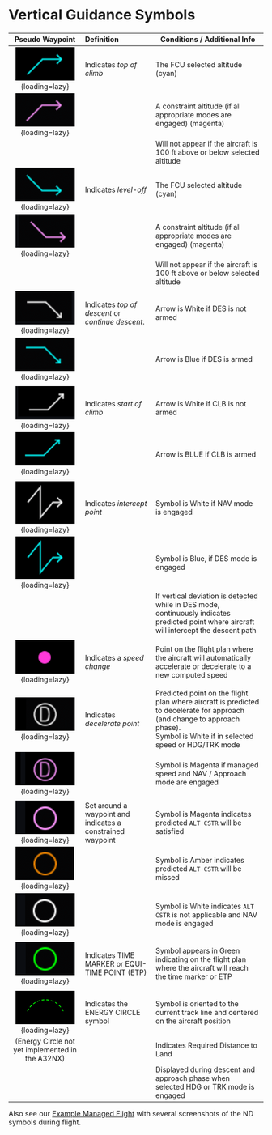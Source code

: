 # Vertical Guidance Symbols

|                                       Pseudo Waypoint                                        | Definition                                                 | Conditions / Additional Info                                                                                                                                                       |
|:--------------------------------------------------------------------------------------------:|:-----------------------------------------------------------|------------------------------------------------------------------------------------------------------------------------------------------------------------------------------------|
|   ![](../../../assets/advanced-guides/vnav/symbols/leveloff-climb-cyan.png){loading=lazy}    | Indicates *top of climb*                                   | The FCU selected altitude (cyan)                                                                                                                                                   |
|  ![](../../../assets/advanced-guides/vnav/symbols/leveloff-climb-magenta.png){loading=lazy}  |                                                            | A constraint altitude (if all appropriate modes are engaged) (magenta)                                                                                                             |
|                                                                                              |                                                            | Will not appear if the aircraft is 100 ft above or below selected altitude                                                                                                         |
|  ![](../../../assets/advanced-guides/vnav/symbols/leveloff-descent-cyan.png){loading=lazy}   | Indicates *level-off*                                      | The FCU selected altitude (cyan)                                                                                                                                                   |
| ![](../../../assets/advanced-guides/vnav/symbols/leveloff-descent-magenta.png){loading=lazy} |                                                            | A constraint altitude (if all appropriate modes are engaged) (magenta)                                                                                                             |
|                                                                                              |                                                            | Will not appear if the aircraft is 100 ft above or below selected altitude                                                                                                         |
|                                                                                              |                                                            |                                                                                                                                                                                    |
|        ![](../../../assets/advanced-guides/vnav/symbols/tod-white.png){loading=lazy}         | Indicates *top of descent* or *continue descent*.          | Arrow is White if DES is not armed                                                                                                                                                 |
|         ![](../../../assets/advanced-guides/vnav/symbols/tod-cyan.png){loading=lazy}         |                                                            | Arrow is Blue if DES is armed                                                                                                                                                      |
|                                                                                              |                                                            |                                                                                                                                                                                    |
|    ![](../../../assets/advanced-guides/vnav/symbols/startofclimb-white.png){loading=lazy}    | Indicates *start of climb*                                 | Arrow is White if CLB is not armed                                                                                                                                                 |
|    ![](../../../assets/advanced-guides/vnav/symbols/startofclimb-cyan.png){loading=lazy}     |                                                            | Arrow is BLUE if CLB is armed                                                                                                                                                      |
|                                                                                              |                                                            |                                                                                                                                                                                    |
|     ![](../../../assets/advanced-guides/vnav/symbols/intercept-white.png){loading=lazy}      | Indicates *intercept point*                                | Symbol is White if NAV mode is engaged                                                                                                                                             |
|      ![](../../../assets/advanced-guides/vnav/symbols/intercept-cyan.png){loading=lazy}      |                                                            | Symbol is Blue, if DES mode is engaged                                                                                                                                             |
|                                                                                              |                                                            | If vertical deviation is detected while in DES mode, continuously indicates predicted point where aircraft will intercept the descent path                                         |
|                                                                                              |                                                            |                                                                                                                                                                                    |
|       ![](../../../assets/advanced-guides/vnav/symbols/speed-change.png){loading=lazy}       | Indicates a *speed change*                                 | Point on the flight plan where the aircraft will automatically accelerate or decelerate to a new computed speed                                                                    |
|                                                                                              |                                                            |                                                                                                                                                                                    |
|       ![](../../../assets/advanced-guides/vnav/symbols/decel-white.png){loading=lazy}        | Indicates *decelerate point*                               | Predicted point on the flight plan where aircraft is predicted to decelerate for approach (and change to approach phase).<br/>Symbol is White if in selected speed or HDG/TRK mode |
|      ![](../../../assets/advanced-guides/vnav/symbols/decel-magenta.png){loading=lazy}       |                                                            | Symbol is Magenta if managed speed and NAV / Approach mode are engaged                                                                                                             |
|                                                                                              |                                                            |                                                                                                                                                                                    |
|       ![](../../../assets/advanced-guides/vnav/symbols/cstr-magenta.png){loading=lazy}       | Set around a waypoint and indicates a constrained waypoint | Symbol is Magenta indicates predicted `ALT CSTR` will be satisfied                                                                                                                 |
|        ![](../../../assets/advanced-guides/vnav/symbols/cstr-amber.png){loading=lazy}        |                                                            | Symbol is Amber indicates predicted `ALT CSTR` will be missed                                                                                                                      |
|        ![](../../../assets/advanced-guides/vnav/symbols/cstr-white.png){loading=lazy}        |                                                            | Symbol is White indicates `ALT CSTR` is not applicable and NAV mode is engaged                                                                                                     |
|                                                                                              |                                                            |                                                                                                                                                                                    |
|     ![](../../../assets/advanced-guides/vnav/symbols/time-marker.png){loading=lazy}          | Indicates TIME MARKER or EQUI-TIME POINT (ETP)             | Symbol appears in Green indicating on the flight plan where the aircraft will reach the time marker or ETP                                                                      |
|                                                                                              |                                                            |                                                                                                                                                                                    |
|      ![](../../../assets/advanced-guides/vnav/symbols/energy-circle.png){loading=lazy}       | Indicates the ENERGY CIRCLE symbol                         | Symbol is oriented to the current track line and centered on the aircraft position                                                                                                 |
|                       (Energy Circle not yet implemented in the A32NX)                       |                                                            | Indicates Required Distance to Land                                                                                                                                                |
|                                                                                              |                                                            | Displayed during descent and approach phase when selected HDG or TRK mode is engaged                                                                                               |

Also see our [Example Managed Flight](example.md) with several screenshots of the ND symbols during flight. 
